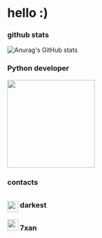 # hello :)

### github stats
![Anurag's GitHub stats](https://github-readme-stats.vercel.app/api?username=okxan&show_icons=true&theme=dracula)

### Python developer
<img src="https://i.imgur.com/Uz8A9gH.png" width="200">

### contacts
### <img src="https://i.imgur.com/ySFh4zD.png" width="25" style="position:relative;top:10px;"> darkest <br>
### <img src="https://i.imgur.com/ySFh4zD.png" width="25"> 7xan
